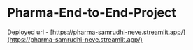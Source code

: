# Pharma-End-to-End-Project

Deployed url - [https://pharma-samrudhi-neve.streamlit.app/](https://pharma-samrudhi-neve.streamlit.app/)